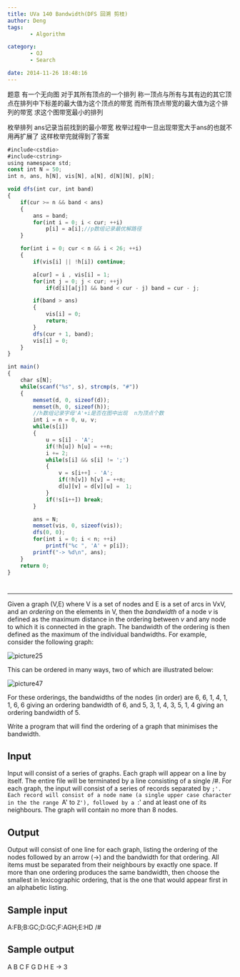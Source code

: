 ```yaml
---
title: UVa 140 Bandwidth(DFS 回溯 剪枝)
author: Deng
tags: 
       - Algorithm

category: 
       - OJ
       - Search

date: 2014-11-26 18:48:16
---
```

题意 有一个无向图 对于其所有顶点的一个排列 称一顶点与所有与其有边的其它顶点在排列中下标差的最大值为这个顶点的带宽 而所有顶点带宽的最大值为这个排列的带宽 求这个图带宽最小的排列

枚举排列 ans记录当前找到的最小带宽 枚举过程中一旦出现带宽大于ans的也就不用再扩展了 这样枚举完就得到了答案

```js 
#include<cstdio>
#include<cstring>
using namespace std;
const int N = 50;
int n, ans, h[N], vis[N], a[N], d[N][N], p[N];

void dfs(int cur, int band)
{
    if(cur >= n && band < ans)
    {
        ans = band;
        for(int i = 0; i < cur; ++i)
            p[i] = a[i];//p数组记录最优解路径
    }

    for(int i = 0; cur < n && i < 26; ++i)
    {
        if(vis[i] || !h[i]) continue;

        a[cur] = i , vis[i] = 1;
        for(int j = 0; j < cur; ++j)
            if(d[i][a[j]] && band < cur - j) band = cur - j;

        if(band > ans)
        {
            vis[i] = 0;
            return;
        }
        dfs(cur + 1, band);
        vis[i] = 0;
    }
}

int main()
{
    char s[N];
    while(scanf("%s", s), strcmp(s, "#"))
    {
        memset(d, 0, sizeof(d));
        memset(h, 0, sizeof(h));
        //h数组记录字母'A'+i是否在图中出现  n为顶点个数
        int i = n = 0, u, v;
        while(s[i])
        {
            u = s[i] - 'A';
            if(!h[u]) h[u] = ++n;
            i += 2;
            while(s[i] && s[i] != ';')
            {
                v = s[i++] - 'A';
                if(!h[v]) h[v] = ++n;
                d[u][v] = d[v][u] =  1;
            }
            if(!s[i++]) break;
        }

        ans = N;
        memset(vis, 0, sizeof(vis));
        dfs(0, 0);
        for(int i = 0; i < n; ++i)
            printf("%c ", 'A' + p[i]);
        printf("-> %d\n", ans);
    }
    return 0;
}
```

#

****

Given a graph (V,E) where V is a set of nodes and E is a set of arcs in VxV, and an *ordering* on the elements in V, then the *bandwidth* of a node *v* is defined as the maximum distance in the ordering between *v* and any node to which it is connected in the graph. The bandwidth of the ordering is then defined as the maximum of the individual bandwidths. For example, consider the following graph:

![picture25](../images/dge.org-external-1-140img1.gif.png)

This can be ordered in many ways, two of which are illustrated below:

![picture47](../images/dge.org-external-1-140img2.gif.png)

For these orderings, the bandwidths of the nodes (in order) are 6, 6, 1, 4, 1, 1, 6, 6 giving an ordering bandwidth of 6, and 5, 3, 1, 4, 3, 5, 1, 4 giving an ordering bandwidth of 5.

Write a program that will find the ordering of a graph that minimises the bandwidth.

## Input

Input will consist of a series of graphs. Each graph will appear on a line by itself. The entire file will be terminated by a line consisting of a single /#. For each graph, the input will consist of a series of records separated by `;'. Each record will consist of a node name (a single upper case character in the the range `A' to `Z'), followed by a `:' and at least one of its neighbours. The graph will contain no more than 8 nodes.

## Output

Output will consist of one line for each graph, listing the ordering of the nodes followed by an arrow (->) and the bandwidth for that ordering. All items must be separated from their neighbours by exactly one space. If more than one ordering produces the same bandwidth, then choose the smallest in lexicographic ordering, that is the one that would appear first in an alphabetic listing.

## Sample input

A:FB;B:GC;D:GC;F:AGH;E:HD /#

## Sample output

A B C F G D H E -> 3